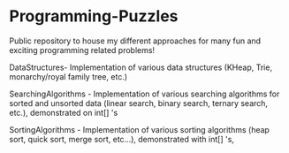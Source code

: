 # Programming-Puzzles
Public repository to house my different approaches for many fun and exciting programming related problems!

DataStructures- Implementation of various data structures (KHeap, Trie, monarchy/royal family tree, etc.)

SearchingAlgorithms - Implementation of various searching algorithms for sorted and unsorted data (linear search, binary search, ternary search, etc.), demonstrated on int[] 's

SortingAlgorithms - Implementation of various sorting algorithms (heap sort, quick sort, merge sort, etc...), demonstrated with int[] 's,
